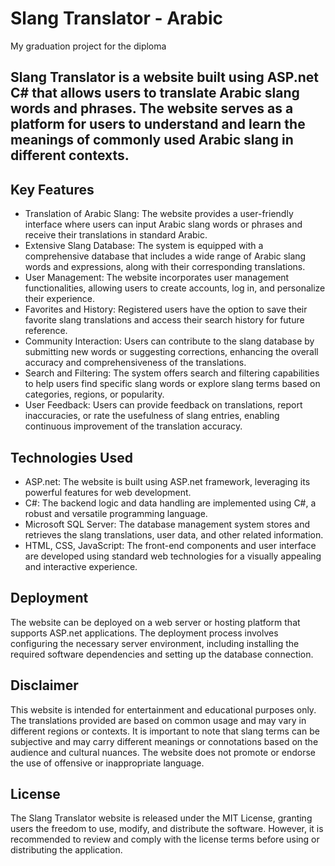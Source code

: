 # Slang Translator - Arabic 
My graduation project for the diploma
## Slang Translator is a website built using ASP.net C# that allows users to translate Arabic slang words and phrases. The website serves as a platform for users to understand and learn the meanings of commonly used Arabic slang in different contexts.

## Key Features
- Translation of Arabic Slang: The website provides a user-friendly interface where users can input Arabic slang words or phrases and receive their translations in standard Arabic.
- Extensive Slang Database: The system is equipped with a comprehensive database that includes a wide range of Arabic slang words and expressions, along with their corresponding translations.
- User Management: The website incorporates user management functionalities, allowing users to create accounts, log in, and personalize their experience.
- Favorites and History: Registered users have the option to save their favorite slang translations and access their search history for future reference.
- Community Interaction: Users can contribute to the slang database by submitting new words or suggesting corrections, enhancing the overall accuracy and comprehensiveness of the translations.
- Search and Filtering: The system offers search and filtering capabilities to help users find specific slang words or explore slang terms based on categories, regions, or popularity.
- User Feedback: Users can provide feedback on translations, report inaccuracies, or rate the usefulness of slang entries, enabling continuous improvement of the translation accuracy.
## Technologies Used
- ASP.net: The website is built using ASP.net framework, leveraging its powerful features for web development.
- C#: The backend logic and data handling are implemented using C#, a robust and versatile programming language.
- Microsoft SQL Server: The database management system stores and retrieves the slang translations, user data, and other related information.
- HTML, CSS, JavaScript: The front-end components and user interface are developed using standard web technologies for a visually appealing and interactive experience.
## Deployment
The website can be deployed on a web server or hosting platform that supports ASP.net applications. The deployment process involves configuring the necessary server environment, including installing the required software dependencies and setting up the database connection.

## Disclaimer
This website is intended for entertainment and educational purposes only. The translations provided are based on common usage and may vary in different regions or contexts. It is important to note that slang terms can be subjective and may carry different meanings or connotations based on the audience and cultural nuances. The website does not promote or endorse the use of offensive or inappropriate language.

## License
The Slang Translator website is released under the MIT License, granting users the freedom to use, modify, and distribute the software. However, it is recommended to review and comply with the license terms before using or distributing the application.
